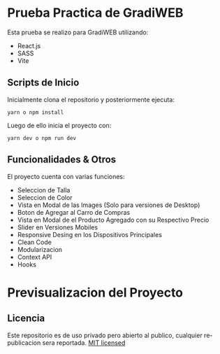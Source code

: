 # Prueba Practica de GradiWEB

Esta prueba se realizo para GradiWEB utilizando:
* React.js
* SASS
* Vite

## Scripts de Inicio
Inicialmente clona el repositorio y posteriormente ejecuta:
```
yarn o npm install
```

Luego de ello inicia el proyecto con:
```
yarn dev o npm run dev
```
## Funcionalidades & Otros
El proyecto cuenta con varias funciones:
* Seleccion de Talla
* Seleccion de Color
* Vista en Modal de las Images (Solo para versiones de Desktop)
* Boton de Agregar al Carro de Compras
* Vista en Modal de el Producto Agregado con su Respectivo Precio
* Slider en Versiones Mobiles
* Responsive Desing en los Dispositivos Principales
* Clean Code
* Modularizacion
* Context API
* Hooks

# Previsualizacion del Proyecto


## Licencia
Este repositorio es de uso privado pero abierto al publico, cualquier re-publicacion sera reportada. [MIT licensed](./LICENSE)